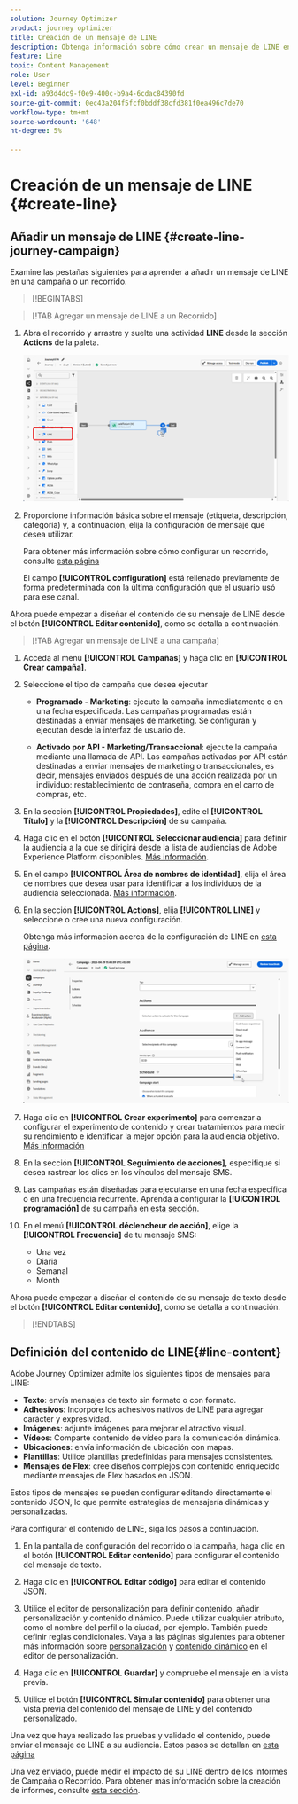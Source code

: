 ```yaml
---
solution: Journey Optimizer
product: journey optimizer
title: Creación de un mensaje de LINE
description: Obtenga información sobre cómo crear un mensaje de LINE en Journey Optimizer
feature: Line
topic: Content Management
role: User
level: Beginner
exl-id: a93d4dc9-f0e9-400c-b9a4-6cdac84390fd
source-git-commit: 0ec43a204f5fcf0bddf38cfd381f0ea496c7de70
workflow-type: tm+mt
source-wordcount: '648'
ht-degree: 5%

---
```


# Creación de un mensaje de LINE {#create-line}

## Añadir un mensaje de LINE {#create-line-journey-campaign}

Examine las pestañas siguientes para aprender a añadir un mensaje de LINE en una campaña o un recorrido.

>[!BEGINTABS]

>[!TAB Agregar un mensaje de LINE a un Recorrido]

1. Abra el recorrido y arrastre y suelte una actividad **LINE** desde la sección **Actions** de la paleta.

   ![](assets/jo-line-1.png)

1. Proporcione información básica sobre el mensaje (etiqueta, descripción, categoría) y, a continuación, elija la configuración de mensaje que desea utilizar.

   Para obtener más información sobre cómo configurar un recorrido, consulte [esta página](../building-journeys/journey-gs.md)

   El campo **[!UICONTROL configuration]** está rellenado previamente de forma predeterminada con la última configuración que el usuario usó para ese canal.

Ahora puede empezar a diseñar el contenido de su mensaje de LINE desde el botón **[!UICONTROL Editar contenido]**, como se detalla a continuación.

>[!TAB Agregar un mensaje de LINE a una campaña]

1. Acceda al menú **[!UICONTROL Campañas]** y haga clic en **[!UICONTROL Crear campaña]**.

1. Seleccione el tipo de campaña que desea ejecutar

   * **Programado - Marketing**: ejecute la campaña inmediatamente o en una fecha especificada. Las campañas programadas están destinadas a enviar mensajes de marketing. Se configuran y ejecutan desde la interfaz de usuario de.

   * **Activado por API - Marketing/Transaccional**: ejecute la campaña mediante una llamada de API. Las campañas activadas por API están destinadas a enviar mensajes de marketing o transaccionales, es decir, mensajes enviados después de una acción realizada por un individuo: restablecimiento de contraseña, compra en el carro de compras, etc.

1. En la sección **[!UICONTROL Propiedades]**, edite el **[!UICONTROL Título]** y la **[!UICONTROL Descripción]** de su campaña.

1. Haga clic en el botón **[!UICONTROL Seleccionar audiencia]** para definir la audiencia a la que se dirigirá desde la lista de audiencias de Adobe Experience Platform disponibles. [Más información](../audience/about-audiences.md).

1. En el campo **[!UICONTROL Área de nombres de identidad]**, elija el área de nombres que desea usar para identificar a los individuos de la audiencia seleccionada. [Más información](../event/about-creating.md#select-the-namespace).

1. En la sección **[!UICONTROL Actions]**, elija **[!UICONTROL LINE]** y seleccione o cree una nueva configuración.

   Obtenga más información acerca de la configuración de LINE en [esta página](line-configuration.md).

   ![](assets/campaign-line-1.png)

1. Haga clic en **[!UICONTROL Crear experimento]** para comenzar a configurar el experimento de contenido y crear tratamientos para medir su rendimiento e identificar la mejor opción para la audiencia objetivo. [Más información](../content-management/content-experiment.md)

1. En la sección **[!UICONTROL Seguimiento de acciones]**, especifique si desea rastrear los clics en los vínculos del mensaje SMS.

1. Las campañas están diseñadas para ejecutarse en una fecha específica o en una frecuencia recurrente. Aprenda a configurar la **[!UICONTROL programación]** de su campaña en [esta sección](../campaigns/create-campaign.md#schedule).

1. En el menú **[!UICONTROL déclencheur de acción]**, elige la **[!UICONTROL Frecuencia]** de tu mensaje SMS:

   * Una vez
   * Diaria
   * Semanal
   * Month

Ahora puede empezar a diseñar el contenido de su mensaje de texto desde el botón **[!UICONTROL Editar contenido]**, como se detalla a continuación.

>[!ENDTABS]

## Definición del contenido de LINE{#line-content}

Adobe Journey Optimizer admite los siguientes tipos de mensajes para LINE:

* **Texto**: envía mensajes de texto sin formato o con formato.
* **Adhesivos**: Incorpore los adhesivos nativos de LINE para agregar carácter y expresividad.
* **Imágenes**: adjunte imágenes para mejorar el atractivo visual.
* **Vídeos**: Comparte contenido de vídeo para la comunicación dinámica.
* **Ubicaciones**: envía información de ubicación con mapas.
* **Plantillas**: Utilice plantillas predefinidas para mensajes consistentes.
* **Mensajes de Flex**: cree diseños complejos con contenido enriquecido mediante mensajes de Flex basados en JSON.

Estos tipos de mensajes se pueden configurar editando directamente el contenido JSON, lo que permite estrategias de mensajería dinámicas y personalizadas.

Para configurar el contenido de LINE, siga los pasos a continuación.

1. En la pantalla de configuración del recorrido o la campaña, haga clic en el botón **[!UICONTROL Editar contenido]** para configurar el contenido del mensaje de texto.

1. Haga clic en **[!UICONTROL Editar código]** para editar el contenido JSON.

1. Utilice el editor de personalización para definir contenido, añadir personalización y contenido dinámico. Puede utilizar cualquier atributo, como el nombre del perfil o la ciudad, por ejemplo. También puede definir reglas condicionales. Vaya a las páginas siguientes para obtener más información sobre [personalización](../personalization/personalize.md) y [contenido dinámico](../personalization/get-started-dynamic-content.md) en el editor de personalización.

1. Haga clic en **[!UICONTROL Guardar]** y compruebe el mensaje en la vista previa.

1. Utilice el botón **[!UICONTROL Simular contenido]** para obtener una vista previa del contenido del mensaje de LINE y del contenido personalizado.

Una vez que haya realizado las pruebas y validado el contenido, puede enviar el mensaje de LINE a su audiencia. Estos pasos se detallan en [esta página](send-line.md)

Una vez enviado, puede medir el impacto de su LINE dentro de los informes de Campaña o Recorrido. Para obtener más información sobre la creación de informes, consulte [esta sección](../reports/campaign-global-report-cja.md).
